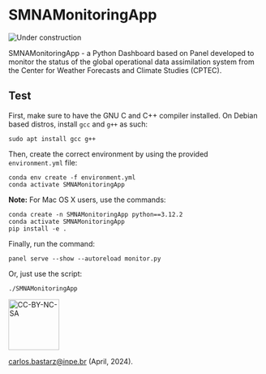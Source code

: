 # SMNAMonitoringApp

![Under construction](https://upload.wikimedia.org/wikipedia/commons/d/d9/Under_construction_animated.gif)

SMNAMonitoringApp - a Python Dashboard based on Panel developed to monitor the status of the global operational data assimilation system from the Center for Weather Forecasts and Climate Studies (CPTEC).

## Test

First, make sure to have the GNU C and C++ compiler installed. On Debian based distros, install `gcc` and `g++` as such:

```
sudo apt install gcc g++
```

Then, create the correct environment by using the provided `environment.yml` file:

```
conda env create -f environment.yml
conda activate SMNAMonitoringApp
```

**Note:** For Mac OS X users, use the commands:

```
conda create -n SMNAMonitoringApp python==3.12.2
conda activate SMNAMonitoringApp
pip install -e .
```

Finally, run the command:


```
panel serve --show --autoreload monitor.py
```

Or, just use the script:

```
./SMNAMonitoringApp
```

<a href="https://creativecommons.org/licenses/by-nc-sa/4.0/legalcode" target="_blank"><img src="https://mirrors.creativecommons.org/presskit/buttons/88x31/png/by-nc-sa.png" alt="CC-BY-NC-SA" width="100"/></a>

carlos.bastarz@inpe.br (April, 2024).
